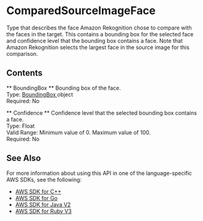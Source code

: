 # ComparedSourceImageFace<a name="API_ComparedSourceImageFace"></a>

Type that describes the face Amazon Rekognition chose to compare with the faces in the target\. This contains a bounding box for the selected face and confidence level that the bounding box contains a face\. Note that Amazon Rekognition selects the largest face in the source image for this comparison\. 

## Contents<a name="API_ComparedSourceImageFace_Contents"></a>

 ** BoundingBox **   <a name="rekognition-Type-ComparedSourceImageFace-BoundingBox"></a>
Bounding box of the face\.  
Type: [ BoundingBox ](API_BoundingBox.md) object  
Required: No

 ** Confidence **   <a name="rekognition-Type-ComparedSourceImageFace-Confidence"></a>
Confidence level that the selected bounding box contains a face\.  
Type: Float  
Valid Range: Minimum value of 0\. Maximum value of 100\.  
Required: No

## See Also<a name="API_ComparedSourceImageFace_SeeAlso"></a>

For more information about using this API in one of the language\-specific AWS SDKs, see the following:
+  [ AWS SDK for C\+\+](https://docs.aws.amazon.com/goto/SdkForCpp/rekognition-2016-06-27/ComparedSourceImageFace) 
+  [ AWS SDK for Go](https://docs.aws.amazon.com/goto/SdkForGoV1/rekognition-2016-06-27/ComparedSourceImageFace) 
+  [ AWS SDK for Java V2](https://docs.aws.amazon.com/goto/SdkForJavaV2/rekognition-2016-06-27/ComparedSourceImageFace) 
+  [ AWS SDK for Ruby V3](https://docs.aws.amazon.com/goto/SdkForRubyV3/rekognition-2016-06-27/ComparedSourceImageFace) 
